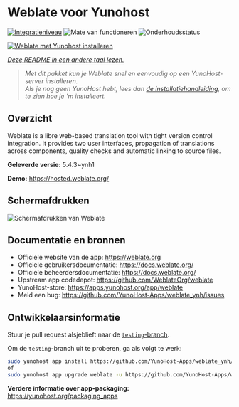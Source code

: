 <!--
NB: Deze README is automatisch gegenereerd door <https://github.com/YunoHost/apps/tree/master/tools/readme_generator>
Hij mag NIET handmatig aangepast worden.
-->

# Weblate voor Yunohost

[![Integratieniveau](https://dash.yunohost.org/integration/weblate.svg)](https://ci-apps.yunohost.org/ci/apps/weblate/) ![Mate van functioneren](https://ci-apps.yunohost.org/ci/badges/weblate.status.svg) ![Onderhoudsstatus](https://ci-apps.yunohost.org/ci/badges/weblate.maintain.svg)

[![Weblate met Yunohost installeren](https://install-app.yunohost.org/install-with-yunohost.svg)](https://install-app.yunohost.org/?app=weblate)

*[Deze README in een andere taal lezen.](./ALL_README.md)*

> *Met dit pakket kun je Weblate snel en eenvoudig op een YunoHost-server installeren.*  
> *Als je nog geen YunoHost hebt, lees dan [de installatiehandleiding](https://yunohost.org/install), om te zien hoe je 'm installeert.*

## Overzicht

Weblate is a libre web-based translation tool with tight version control integration. It provides two user interfaces, propagation of translations across components, quality checks and automatic linking to source files.

**Geleverde versie:** 5.4.3~ynh1

**Demo:** <https://hosted.weblate.org/>

## Schermafdrukken

![Schermafdrukken van Weblate](./doc/screenshots/BigScreenshot.png)

## Documentatie en bronnen

- Officiele website van de app: <https://weblate.org>
- Officiele gebruikersdocumentatie: <https://docs.weblate.org/>
- Officiele beheerdersdocumentatie: <https://docs.weblate.org/>
- Upstream app codedepot: <https://github.com/WeblateOrg/weblate>
- YunoHost-store: <https://apps.yunohost.org/app/weblate>
- Meld een bug: <https://github.com/YunoHost-Apps/weblate_ynh/issues>

## Ontwikkelaarsinformatie

Stuur je pull request alsjeblieft naar de [`testing`-branch](https://github.com/YunoHost-Apps/weblate_ynh/tree/testing).

Om de `testing`-branch uit te proberen, ga als volgt te werk:

```bash
sudo yunohost app install https://github.com/YunoHost-Apps/weblate_ynh/tree/testing --debug
of
sudo yunohost app upgrade weblate -u https://github.com/YunoHost-Apps/weblate_ynh/tree/testing --debug
```

**Verdere informatie over app-packaging:** <https://yunohost.org/packaging_apps>
